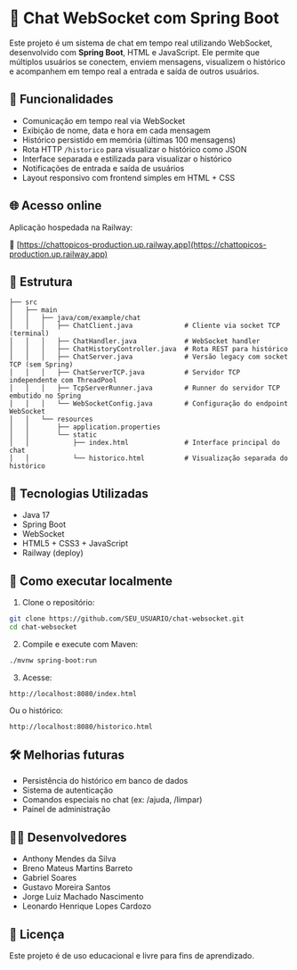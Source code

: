 
# 💬 Chat WebSocket com Spring Boot

Este projeto é um sistema de chat em tempo real utilizando WebSocket, desenvolvido com **Spring Boot**, HTML e JavaScript. Ele permite que múltiplos usuários se conectem, enviem mensagens, visualizem o histórico e acompanhem em tempo real a entrada e saída de outros usuários.

## 🚀 Funcionalidades

- Comunicação em tempo real via WebSocket
- Exibição de nome, data e hora em cada mensagem
- Histórico persistido em memória (últimas 100 mensagens)
- Rota HTTP `/historico` para visualizar o histórico como JSON
- Interface separada e estilizada para visualizar o histórico
- Notificações de entrada e saída de usuários
- Layout responsivo com frontend simples em HTML + CSS

## 🌐 Acesso online

Aplicação hospedada na Railway:

🔗 [https://chattopicos-production.up.railway.app](https://chattopicos-production.up.railway.app)

## 📁 Estrutura

```
├── src
│   ├── main
│   │   ├── java/com/example/chat
│   │   │   ├── ChatClient.java             # Cliente via socket TCP (terminal)
│   │   │   ├── ChatHandler.java            # WebSocket handler
│   │   │   ├── ChatHistoryController.java  # Rota REST para histórico
│   │   │   ├── ChatServer.java             # Versão legacy com socket TCP (sem Spring)
│   │   │   ├── ChatServerTCP.java          # Servidor TCP independente com ThreadPool
│   │   │   ├── TcpServerRunner.java        # Runner do servidor TCP embutido no Spring
│   │   │   └── WebSocketConfig.java        # Configuração do endpoint WebSocket
│   │   └── resources
│   │       ├── application.properties
│   │       └── static
│   │           ├── index.html              # Interface principal do chat
│   │           └── historico.html          # Visualização separada do histórico
```

## 🧠 Tecnologias Utilizadas

- Java 17
- Spring Boot
- WebSocket
- HTML5 + CSS3 + JavaScript
- Railway (deploy)

## 🔌 Como executar localmente

1. Clone o repositório:

```bash
git clone https://github.com/SEU_USUARIO/chat-websocket.git
cd chat-websocket
```

2. Compile e execute com Maven:

```bash
./mvnw spring-boot:run
```

3. Acesse:

```
http://localhost:8080/index.html
```

Ou o histórico:

```
http://localhost:8080/historico.html
```

## 🛠️ Melhorias futuras

- Persistência do histórico em banco de dados
- Sistema de autenticação
- Comandos especiais no chat (ex: /ajuda, /limpar)
- Painel de administração

## 👨‍💻 Desenvolvedores

- Anthony Mendes da Silva  
- Breno Mateus Martins Barreto  
- Gabriel Soares  
- Gustavo Moreira Santos  
- Jorge Luiz Machado Nascimento  
- Leonardo Henrique Lopes Cardozo  

## 📝 Licença

Este projeto é de uso educacional e livre para fins de aprendizado.
